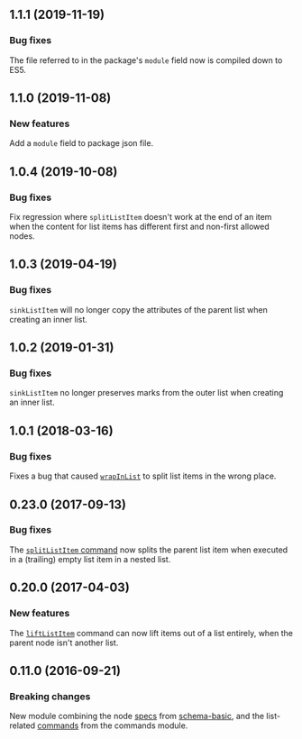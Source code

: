 ## 1.1.1 (2019-11-19)

### Bug fixes

The file referred to in the package's `module` field now is compiled down to ES5.

## 1.1.0 (2019-11-08)

### New features

Add a `module` field to package json file.

## 1.0.4 (2019-10-08)

### Bug fixes

Fix regression where `splitListItem` doesn't work at the end of an item when the content for list items has different first and non-first allowed nodes.

## 1.0.3 (2019-04-19)

### Bug fixes

`sinkListItem` will no longer copy the attributes of the parent list when creating an inner list.

## 1.0.2 (2019-01-31)

### Bug fixes

`sinkListItem` no longer preserves marks from the outer list when creating an inner list.

## 1.0.1 (2018-03-16)

### Bug fixes

Fixes a bug that caused [`wrapInList`](https://prosemirror.net/docs/ref/#schema-list.wrapInList) to split list items in the wrong place.

## 0.23.0 (2017-09-13)

### Bug fixes

The [`splitListItem` command](http://prosemirror.net/docs/ref/version/0.23.0.html#schema-list.splitListItem) now splits the parent list item when executed in a (trailing) empty list item in a nested list.

## 0.20.0 (2017-04-03)

### New features

The [`liftListItem`](http://prosemirror.net/docs/ref/version/0.20.0.html#schema-list.liftListItem) command can now lift items out of a list entirely, when the parent node isn't another list.

## 0.11.0 (2016-09-21)

### Breaking changes

New module combining the node [specs](http://prosemirror.net/docs/ref/version/0.11.0.html#model.NodeSpec) from
[schema-basic](http://prosemirror.net/docs/ref/version/0.11.0.html#schema-basic), and the list-related
[commands](http://prosemirror.net/docs/ref/version/0.11.0.html#commands) from the commands module.

